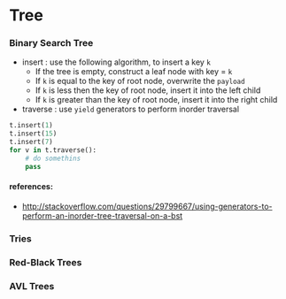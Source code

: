 # Tree


### Binary Search Tree

  * insert : use the following algorithm, to insert a key `k`
    - If the tree is empty, construct a leaf node with key = `k`
    - If `k` is equal to the key of root node, overwrite the `payload`
    - If `k` is less then the key of root node, insert it into the left child
    - If `k` is greater than the key of root node, insert it into the right child
  * traverse : use `yield` generators to perform inorder traversal
  ```python
  t.insert(1)
  t.insert(15)
  t.insert(7)
  for v in t.traverse():
      # do somethins
      pass
  ```

#### references:
  * http://stackoverflow.com/questions/29799667/using-generators-to-perform-an-inorder-tree-traversal-on-a-bst

### Tries


### Red-Black Trees

### AVL Trees
